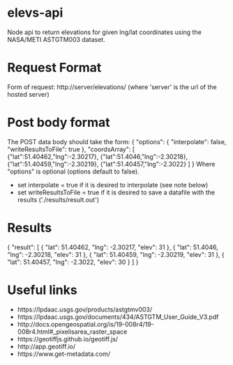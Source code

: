 # elevs-api
Node api to return elevations for given lng/lat coordinates using the NASA/METI ASTGTM003 dataset.
# Request Format
Form of request: http://server/elevations/ (where 'server' is the url of the hosted server)
# Post body format
The POST data body should take the form:
{ "options": 
  {
  "interpolate": false,
	"writeResultsToFile": true 
  },
  "coordsArray": 
    [
      {"lat":51.40462,"lng":-2.30217},
      {"lat":51.4046,"lng":-2.30218},
      {"lat":51.40459,"lng":-2.30219},
      {"lat":51.40457,"lng":-2.3022}
    ]
}
Where "options" is optional (options default to false).
<ul>
  <li>set interpolate = true if it is desired to interpolate (see note below)</li>
  <li>set writeResultsToFile = true if it is desired to save a datafile with the results ('./results/result.out')</li>
</ul>

# Results
{
    "result": [
        {
            "lat": 51.40462,
            "lng": -2.30217,
            "elev": 31
        },
        {
            "lat": 51.4046,
            "lng": -2.30218,
            "elev": 31
        },
        {
            "lat": 51.40459,
            "lng": -2.30219,
            "elev": 31
        },
        {
            "lat": 51.40457,
            "lng": -2.3022,
            "elev": 30
        }
    ]
}

# Useful links
<ul>
  <li>https://lpdaac.usgs.gov/products/astgtmv003/</li>
  <li>https://lpdaac.usgs.gov/documents/434/ASTGTM_User_Guide_V3.pdf </li>
  <li>http://docs.opengeospatial.org/is/19-008r4/19-008r4.html#_pixelisarea_raster_space</li>
  <li>https://geotiffjs.github.io/geotiff.js/</li>
  <li>http://app.geotiff.io/</li>
  <li>https://www.get-metadata.com/</li>
</ul>
